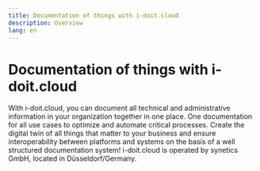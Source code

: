 ```yaml
---
title: Documentation of things with i-doit.cloud
description: Overview
lang: en
---
```


# Documentation of things with i-doit.cloud

With i-doit.cloud, you can document all technical and administrative information in your organization together in one place. One documentation for all use cases to optimize and automate critical processes. Create the digital twin of all things that matter to your business and ensure interoperability between platforms and systems on the basis of a well structured documentation system! i-doit.cloud is operated by synetics GmbH,  located in Düsseldorf/Germany.
